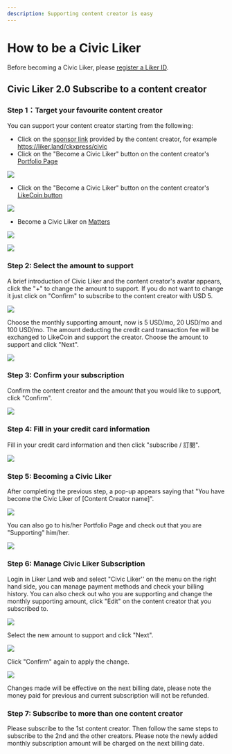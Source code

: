 ```yaml
---
description: Supporting content creator is easy
---
```


# How to be a Civic Liker

Before becoming a Civic Liker, please [register a Liker ID](https://docs.like.co/user-guide/liker-id/register).

## Civic Liker 2.0 Subscribe to a content creator

### Step 1：Target your favourite content creator

You can support your content creator starting from the following:

* Click on the [sponsor link](https://docs.like.co/user-guide/creatortools/sponsor-link) provided by the content creator, for example  [https://liker.land/ckxpress/civic ](https://liker.land/ckxpress/civic%20)
* Click on the "Become a Civic Liker" button on the content creator's   [Portfolio Page](https://docs.like.co/user-guide/creatortools/portfolio-page)

![](../../.gitbook/assets/register-civic-liker-1-en.png)

* Click on the "Become a Civic Liker" button on the content creator's [LikeCoin button](https://docs.like.co/user-guide/creator)

![](../../.gitbook/assets/register-civic-liker-2.png)

* Become a Civic Liker on [Matters](https://matters.news/)

![](../../.gitbook/assets/register-civic-liker-10.png)

![](../../.gitbook/assets/register-civic-liker-11.png)

### Step 2: Select the amount to support

A brief introduction of Civic Liker and the content creator's avatar appears, click the "+" to change the amount to support. If you do not want to change it just click on "Confirm" to subscribe to the content creator with USD 5.

![](../../.gitbook/assets/register-civic-liker-3-en.png)

Choose the monthly supporting amount, now is 5 USD/mo, 20 USD/mo and 100 USD/mo. The amount deducting the credit card transaction fee will be exchanged to LikeCoin and support the creator. Choose the amount to support and click "Next".

![](../../.gitbook/assets/register-civic-liker-4-en.png)

### Step 3: Confirm your subscription

Confirm the content creator and the amount that you would like to support, click "Confirm".

![](../../.gitbook/assets/register-civic-liker-5-en.png)

### Step 4:  Fill in your credit card information

Fill in your credit card information and then click "subscribe / 訂閱".

![](../../.gitbook/assets/register-civic-liker-6.png)

### Step 5: Becoming a Civic Liker

After completing the previous step, a pop-up appears saying that "You have become the Civic Liker of \[Content Creator name\]".

![](../../.gitbook/assets/register-civic-liker-6point5-en.png)

You can also go to his/her Portfolio Page and check out that you are "Supporting" him/her.

![](../../.gitbook/assets/register-civic-liker-7-en.png)

### Step 6:  Manage Civic Liker Subscription

Login in Liker Land web and select "Civic Liker'' on the menu on the right hand side, you can manage payment methods and check your billing history. You can also check out who you are supporting and change the monthly supporting amount, click "Edit" on the content creator that you subscribed to.

![](../../.gitbook/assets/register-civic-liker-8-en.png)

Select the new amount to support and click "Next".

![](../../.gitbook/assets/register-civic-liker-9a-en.png)

Click "Confirm" again to apply the change.

![](../../.gitbook/assets/register-civic-liker-9b-en.png)

Changes made will be effective on the next billing date, please note the money paid for previous and current subscription will not be refunded.

### Step 7: Subscribe to more than one content creator

Please subscribe to the 1st content creator. Then follow the same steps to subscribe to the 2nd and the other creators. Please note the newly added monthly subscription amount will be charged on the next billing date.

